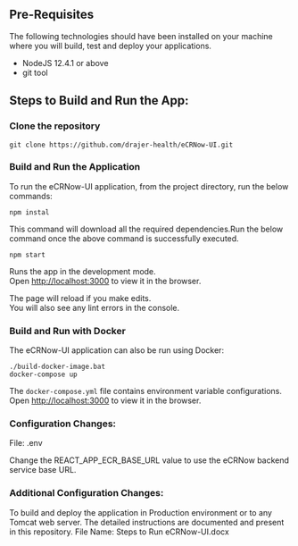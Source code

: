 ## Pre-Requisites

The following technologies should have been installed on your machine where you will build, test and deploy your applications.

* NodeJS 12.4.1 or above
* git tool

## Steps to Build and Run the App: ##

### Clone the repository

```git clone https://github.com/drajer-health/eCRNow-UI.git```

### Build and Run the Application

To run the eCRNow-UI application, from the project directory, run the below commands:

```npm instal```

This command will download all the required dependencies.Run the below command once the above command is successfully executed.

```npm start```

Runs the app in the development mode.<br>
Open [http://localhost:3000](http://localhost:3000) to view it in the browser.

The page will reload if you make edits.<br>
You will also see any lint errors in the console.

### Build and Run with Docker

The eCRNow-UI application can also be run using Docker:

```
./build-docker-image.bat
docker-compose up
```

The `docker-compose.yml` file contains environment variable configurations.
Open [http://localhost:3000](http://localhost:3000) to view it in the browser.

### Configuration Changes:

File: .env

Change the REACT_APP_ECR_BASE_URL value to use the eCRNow backend service base URL. 

### Additional Configuration Changes:

To build and deploy the application in Production environment or to any Tomcat web server. The detailed instructions are documented and present in this repository. File Name: Steps to Run eCRNow-UI.docx
